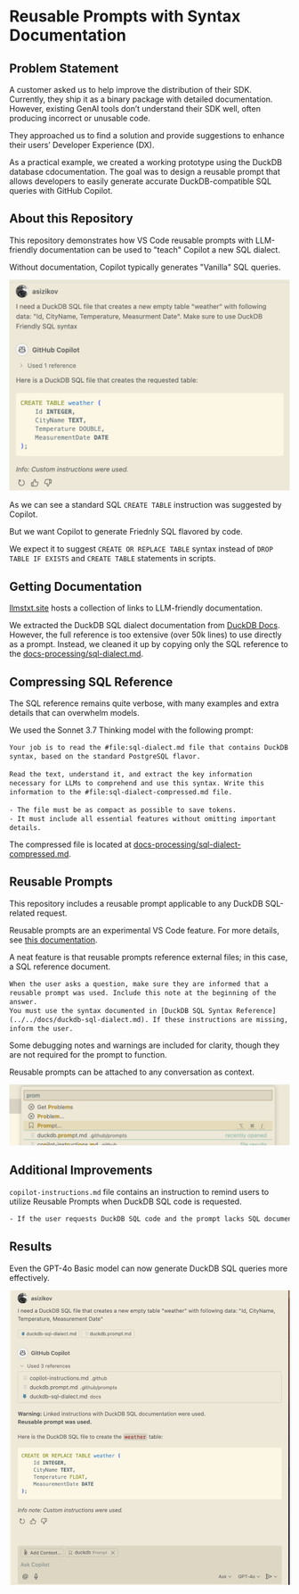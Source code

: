# Reusable Prompts with Syntax Documentation

## Problem Statement

A customer asked us to help improve the distribution of their SDK. Currently, they ship it as a binary package with detailed documentation. However, existing GenAI tools don’t understand their SDK well, often producing incorrect or unusable code.

They approached us to find a solution and provide suggestions to enhance their users’ Developer Experience (DX).

As a practical example, we created a working prototype using the DuckDB database cdocumentation. The goal was to design a reusable prompt that allows developers to easily generate accurate DuckDB-compatible SQL queries with GitHub Copilot.

## About this Repository

This repository demonstrates how VS Code reusable prompts with LLM-friendly documentation can be used to "teach" Copilot a new SQL dialect. 

Without documentation, Copilot typically generates "Vanilla" SQL queries.

![No Docs](./imgs/no-docs.png)

As we can see a standard SQL `CREATE TABLE` instruction was suggested by Copilot.

But we want Copilot to generate Friednly SQL flavored by code. 

We expect it to suggest `CREATE OR REPLACE TABLE` syntax instead of `DROP TABLE IF EXISTS` and `CREATE TABLE` statements in scripts.

## Getting Documentation

[llmstxt.site](https://llmstxt.site/) hosts a collection of links to LLM-friendly documentation. 

We extracted the DuckDB SQL dialect documentation from [DuckDB Docs](https://duckdb.org/duckdb-docs.md). However, the full reference is too extensive (over 50k lines) to use directly as a prompt. Instead, we cleaned it up by copying only the SQL reference to the [docs-processing/sql-dialect.md](docs-processing/sql-dialect.md).

## Compressing SQL Reference

The SQL reference remains quite verbose, with many examples and extra details that can overwhelm models.

We used the Sonnet 3.7 Thinking model with the following prompt:

```
Your job is to read the #file:sql-dialect.md file that contains DuckDB syntax, based on the standard PostgreSQL flavor.

Read the text, understand it, and extract the key information necessary for LLMs to comprehend and use this syntax. Write this information to the #file:sql-dialect-compressed.md file.

- The file must be as compact as possible to save tokens.
- It must include all essential features without omitting important details.
```

The compressed file is located at [docs-processing/sql-dialect-compressed.md](docs-processing/sql-dialect-compressed.md).

## Reusable Prompts

This repository includes a reusable prompt applicable to any DuckDB SQL-related request.

Reusable prompts are an experimental VS Code feature. For more details, see [this documentation](https://code.visualstudio.com/docs/copilot/copilot-customization#_reusable-prompt-files-experimental).

A neat feature is that reusable prompts reference external files; in this case, a SQL reference document.

```
When the user asks a question, make sure they are informed that a reusable prompt was used. Include this note at the beginning of the answer.
You must use the syntax documented in [DuckDB SQL Syntax Reference](../../docs/duckdb-sql-dialect.md). If these instructions are missing, inform the user.
```

Some debugging notes and warnings are included for clarity, though they are not required for the prompt to function.

Reusable prompts can be attached to any conversation as context.

![Reusable prompt](./imgs/attaching-prompt.png)

## Additional Improvements

`copilot-instructions.md` file contains an instruction to remind users to utilize Reusable Prompts when DuckDB SQL code is requested.

```txt
- If the user requests DuckDB SQL code and the prompt lacks SQL documentation, remind them to include the Reusable Prompt (duckdb.prompt.md).
```

## Results

Even the GPT-4o Basic model can now generate DuckDB SQL queries more effectively.

![DuckDB SQL](./imgs/result.png)
